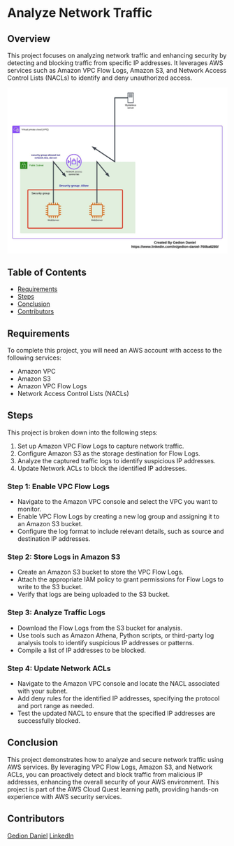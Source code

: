 # Analyze Network Traffic

## Overview

This project focuses on analyzing network traffic and enhancing security by detecting and blocking traffic from specific IP addresses. It leverages AWS services such as Amazon VPC Flow Logs, Amazon S3, and Network Access Control Lists (NACLs) to identify and deny unauthorized access.

<p align="center">
  <img src="../Images/project-3-architecture-diagram.jpeg" alt="" style="display: block; margin: auto;" />
</p>

## Table of Contents

- [Requirements](#requirements)
- [Steps](#steps)
- [Conclusion](#conclusion)
- [Contributors](#contributors)

## Requirements

To complete this project, you will need an AWS account with access to the following services:

- Amazon VPC
- Amazon S3
- Amazon VPC Flow Logs
- Network Access Control Lists (NACLs)

## Steps

This project is broken down into the following steps:

1. Set up Amazon VPC Flow Logs to capture network traffic.
2. Configure Amazon S3 as the storage destination for Flow Logs.
3. Analyze the captured traffic logs to identify suspicious IP addresses.
4. Update Network ACLs to block the identified IP addresses.

### Step 1: Enable VPC Flow Logs

- Navigate to the Amazon VPC console and select the VPC you want to monitor.
- Enable VPC Flow Logs by creating a new log group and assigning it to an Amazon S3 bucket.
- Configure the log format to include relevant details, such as source and destination IP addresses.

### Step 2: Store Logs in Amazon S3

- Create an Amazon S3 bucket to store the VPC Flow Logs.
- Attach the appropriate IAM policy to grant permissions for Flow Logs to write to the S3 bucket.
- Verify that logs are being uploaded to the S3 bucket.

### Step 3: Analyze Traffic Logs

- Download the Flow Logs from the S3 bucket for analysis.
- Use tools such as Amazon Athena, Python scripts, or third-party log analysis tools to identify suspicious IP addresses or patterns.
- Compile a list of IP addresses to be blocked.

### Step 4: Update Network ACLs

- Navigate to the Amazon VPC console and locate the NACL associated with your subnet.
- Add deny rules for the identified IP addresses, specifying the protocol and port range as needed.
- Test the updated NACL to ensure that the specified IP addresses are successfully blocked.

## Conclusion

This project demonstrates how to analyze and secure network traffic using AWS services. By leveraging VPC Flow Logs, Amazon S3, and Network ACLs, you can proactively detect and block traffic from malicious IP addresses, enhancing the overall security of your AWS environment. This project is part of the AWS Cloud Quest learning path, providing hands-on experience with AWS security services.

## Contributors

[Gedion Daniel](https://gediondaniel.dev/)
[LinkedIn](https://www.linkedin.com/in/gedion-daniel-760ba6280/)
